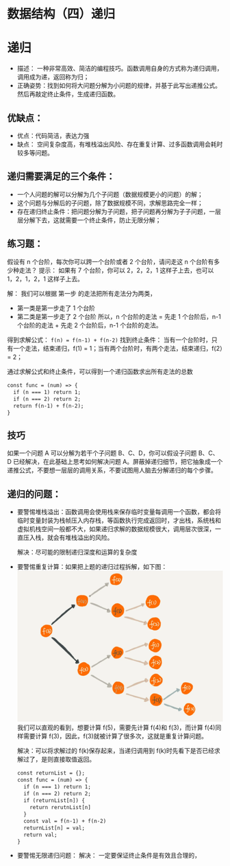 # 数据结构（四）递归


# 递归

- 描述： 一种非常高效、简洁的编程技巧。函数调用自身的方式称为递归调用，调用成为递，返回称为归；
- 正确姿势：找到如何将大问题分解为小问题的规律，并基于此写出递推公式。然后再敲定终止条件，生成递归函数。

## 优缺点：

- 优点：代码简洁，表达力强
- 缺点： 空间复杂度高，有堆栈溢出风险、存在重复计算、过多函数调用会耗时较多等问题。

## 递归需要满足的三个条件：

- 一个人问题的解可以分解为几个子问题（数据规模更小的问题）的解；
- 这个问题与分解后的子问题，除了数据规模不同，求解思路完全一样；
- 存在递归终止条件：把问题分解为子问题，把子问题再分解为子子问题，一层层分解下去，这就需要一个终止条件，防止无限分解；

## 练习题：

假设有 n 个台阶，每次你可以跨一个台阶或者 2 个台阶，请问走这 n 个台阶有多少种走法？
提示： 如果有 7 个台阶，你可以 2，2，2，1 这样子上去，也可以 1，2，1，2，1 这样子上去。

解： 我们可以根据 第一步 的走法把所有走法分为两类，

- 第一类是第一步走了 1 个台阶
- 第二类是第一步走了 2 个台阶
  所以，n 个台阶的走法 = 先走 1 个台阶后，n-1 个台阶的走法 + 先走 2 个台阶后，n-1 个台阶的走法。

得到求解公式： `f(n) = f(n-1) + f(n-2)`
找到终止条件： 当有一个台阶时，只有一个走法，结束递归，f(1) = 1；当有两个台阶时，有两个走法，结束递归，f(2）= 2；

通过求解公式和终止条件，可以得到一个递归函数求出所有走法的总数

```
const func = (num) => {
  if (n === 1) return 1;
  if (n === 2) return 2;
  return f(n-1) + f(n-2);
}
```

## 技巧

如果一个问题 A 可以分解为若干个子问题 B、C、D，你可以假设子问题 B、C、D 已经解决，在此基础上思考如何解决问题 A。屏蔽掉递归细节，把它抽象成一个递推公式，不要想一层层的调用关系，不要试图用人脑去分解递归的每个步骤。

## 递归的问题：

- 要警惕堆栈溢出：函数调用会使用栈来保存临时变量每调用一个函数，都会将临时变量封装为栈帧压入内存栈，等函数执行完成返回时，才出栈，系统栈和虚拟机栈空间一般都不大，如果递归求解的数据规模很大，调用层次很深，一直压入栈，就会有堆栈溢出的风险。

  解决：尽可能的限制递归深度和运算的复杂度

- 要警惕重复计算：如果把上题的递归过程拆解，如下图：
  ![demo](recursion.webp)
  我们可以直观的看到，想要计算 f(5)，需要先计算 f(4)和 f(3)，而计算 f(4)同样需要计算 f(3)，因此，f(3)就被计算了很多次，这就是重复计算问题。

  解决：可以将求解过的 f(k)保存起来，当递归调用到 f(k)时先看下是否已经求解过了，是则直接取值返回。

  ```
  const returnList = {};
  const func = (num) => {
    if (n === 1) return 1;
    if (n === 2) return 2;
    if (returnList[n]) {
      return rerutnList[n]
    }
    const val = f(n-1) + f(n-2)
    returnList[n] = val;
    return val;
  }
  ```

- 要警惕无限递归问题：
  解决： 一定要保证终止条件是有效且合理的，

